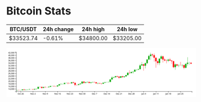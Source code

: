 # Bitcoin Stats

BTC/USDT|24h change|24h high|24h low|
|---|---|---|---|
|$33523.74|-0.61%|$34800.00|$33205.00|

<img src="./chart.svg">
